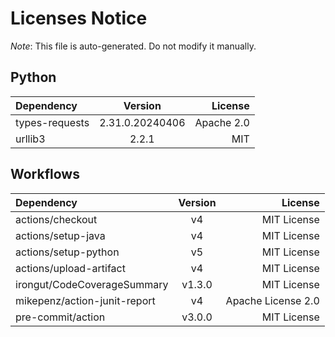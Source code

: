 # Licenses Notice
*Note*: This file is auto-generated. Do not modify it manually.
## Python
| Dependency | Version | License |
|:-----------|:-------:|--------:|
|types-requests|2.31.0.20240406|Apache 2.0|
|urllib3|2.2.1|MIT|
## Workflows
| Dependency | Version | License |
|:-----------|:-------:|--------:|
|actions/checkout|v4|MIT License|
|actions/setup-java|v4|MIT License|
|actions/setup-python|v5|MIT License|
|actions/upload-artifact|v4|MIT License|
|irongut/CodeCoverageSummary|v1.3.0|MIT License|
|mikepenz/action-junit-report|v4|Apache License 2.0|
|pre-commit/action|v3.0.0|MIT License|
